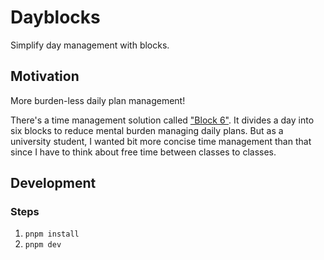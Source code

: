 # Dayblocks

Simplify day management with blocks.

## Motivation

More burden-less daily plan management!

There's a time management solution called ["Block 6"](https://book.interpark.com/product/BookDisplay.do?_method=detail&sc.saNo=001&sc.prdNo=354308432). It divides a day into six blocks to reduce mental burden managing daily plans. But as a university student, I wanted bit more concise time management than that since I have to think about free time between classes to classes.

## Development

### Steps

1. `pnpm install`
2. `pnpm dev`
